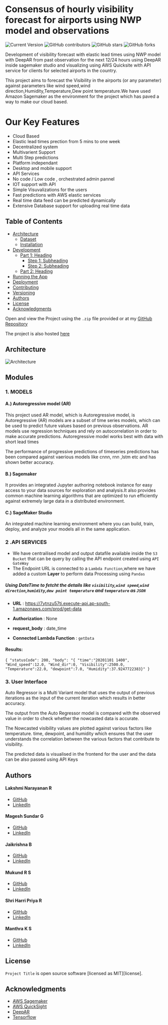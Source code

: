 # Consensus of hourly visibility forecast for airports using NWP model and observations


![Current Version](https://img.shields.io/badge/version-v0.1-blue)
![GitHub contributors](https://img.shields.io/github/contributors/Narayanan5-code/SIH_2022)
![GitHub stars](https://img.shields.io/github/stars/Narayanan5-code/SIH_2022?style=social)
![GitHub forks](https://img.shields.io/github/forks/Narayanan5-code/SIH_2022?style=social)


Development of visibility forecast with elastic lead times using NWP model with DeepAR from past observation for the next 12/24 hours using DeepAR inside sagemaker studio and visualizing using AWS Quicksite with API service for clients for selected airports in the country.

This project aims to forecast the Visibility in the airports (or any parameter) against parameters like wind speed,wind direction,Humidity,Temperature,Dew point temperature.We have used Amazon Sagemaker as the environment for the project which has paved a way to make  our cloud based.

# Our Key Features 
* Cloud Based 
* Elastic lead times prection from 5 mins to one week 
* Decentralized system
* Multivarient Support 
* Multi Step predictions 
* Platform independant 
* Desktop and mobile support
* API Services 
* No code / Low code , orchestrated admin pannel 
* IOT support with API
* Simple Visuvalizations for the users 
* Fast predictions with AWS elastic services
* Real time data feed can be predicted dynamically 
* Extensive Database support for uploading real time data


## Table of Contents
- [Architecture](#Architecture)
	- [Dataset](#tools-required)
	- [Installation](#installation)
- [Development](#development)
    - [Part 1: Heading](#part-1-heading)
	  - [Step 1: Subheading](#step-1-subheading)
	  - [Step 2: Subheading](#step-2-subheading)
	- [Part 2: Heading](#part-2-heading)
- [Running the App](#running-the-app)
- [Deployment](#deployment)
- [Contributing](#contributing)
- [Versioning](#versioning)
- [Authors](#authors)
- [License](#license)
- [Acknowledgments](#acknowledgments)

Open and view the Project using the `.zip` file provided or at my [GitHub Repository](https://github.com/Narayanan5-code/SIH_2022)

The project is also hosted [here](https://ap-south-1.quicksight.aws.amazon.com/sn/accounts/757776451407/dashboards/a647f449-e6c2-4fcc-b7cb-ad6f2e968665?directory_alias=airport-visibility-prediction )


## Architecture 

![Architecture](https://github.com/Narayanan5-code/DOTS_GR822/blob/main/src/images/system-arch.png)

## Modules

### 1. MODELS

#### A.) Autoregressive model (AR)
This project used AR model, which is Autoregressive model, is Autoregressive (AR) models are a subset of time series models, which can be used to predict future values based on previous observations. 
AR models use regression techniques and rely on autocorrelation in order to make accurate predictions.
Autoregressive model works best with data with short lead times

The performance of progressive predictions of timeseries predictions has been compared against vaerious models like cnnn, rnn ,lstm etc and has shown better accuracy.
#### B.) Sagemaker 
It provides an integrated Jupyter authoring notebook instance for easy access to your data sources for exploration and analysis.It also provides common machine learning algorithms that are optimized to run efficiently against extremely large data in a distributed environment. 
#### C.) SageMaker Studio
An integrated machine learning environment where you can build, train, deploy, and analyze your models all in the same application.

### 2 .API SERVICES

- We have centrailised model and output datafile available inside the `S3 Bucket` that can be query by calling the API endpoint created using `API GateWay`
- The Endpoint URL is connected to a `Lambda Function`,where we have added a custom **Layer** to perform data Processing using `Pandas` 

 ##### Using DateTime to fetcht the details like `visibility`,`wind speed`,`wind direction`,`humidity`,`dew point temperature` and `temperature` as `JSON`

- **URL** : https://7ytnzu57ti.execute-api.ap-south-1.amazonaws.com/prod/get-data

- **Authorization** : None 

- **request_body** : date_time

- **Connected Lambda Function** : `getData`

#### Results:

`{
    "statusCode": 200,
    "body": "{
    "time":"20201101 1400", 
    "Wind_speed":12.0,
    "Wind_dir":0,
    "Visibility":2500.0,
    "Temperature":22.0,
    "dewpoint":7.0,
    "Humidity":37.9247722383}"
}`


### 3. User Interface

Auto Regressor is a Multi Variant model that uses the output of
previous iterations as the input of the current iteration which results in
better accuracy.

The output from the Auto Regressor model is compared with the
observed value in order to check whether the nowcasted data is
accurate.

The Nowcasted visibility values are plotted against various factors like
temperature. time, dewpoint, and humidity which ensures that the user
understands the correlation between the various factors that
contribute to visibility.

The predicted data is visualised in the frontend for the user and the
data can be also passed using API Keys



## Authors

#### Lakshmi Narayanan R
* [GitHub](https://github.com/Narayanan5-code)
* [LinkedIn](https://www.linkedin.com/in/lakshmi-narayanan-r/)

#### Magesh Sundar G
* [GitHub](https://github.com/magesh-sundar)
* [LinkedIn](https://www.linkedin.com/in/mageshsundarg/)

#### Jaikrishna B
* [GitHub](https://github.com/jaikrish2402)
* [LinkedIn](https://www.linkedin.com/in/jaikrishna2402/)

#### Mukund R S
* [GitHub](https://github.com/mukund-9652)
* [LinkedIn](https://www.linkedin.com/in/mukundrs/)

#### Shri Harri Priya R
* [GitHub](https://github.com/rshriharripriya)
* [LinkedIn](https://www.linkedin.com/in/rshriharripriya/)

#### Manthra K S
* [GitHub](https://github.com/Manthra25)
* [LinkedIn](https://www.linkedin.com/in/manthra-k-s-6ab632205/)

## License

`Project Title` is open source software [licensed as MIT][license].

## Acknowledgments

* [AWS Sagemaker](https://github.com/aws/amazon-sagemaker-examples)
* [AWS QuickSight](https://docs.aws.amazon.com/quicksight/index.html)
* [DeepAR](https://docs.aws.amazon.com/sagemaker/latest/dg/deepar.html)
* [Tensorflow](https://www.tensorflow.org/learn)
